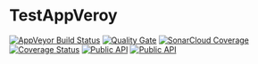 # TestAppVeroy

[![AppVeyor Build Status](https://ci.appveyor.com/api/projects/status/github/KeRNeLith/TestAppVeroy?branch=master&svg=true)](https://ci.appveyor.com/project/KeRNeLith/TestAppVeroy)
[![Quality Gate](https://sonarcloud.io/api/project_badges/measure?project=tests_project&metric=alert_status)](https://sonarcloud.io/dashboard?id=tests_project)
[![SonarCloud Coverage](https://sonarcloud.io/api/project_badges/measure?project=tests_project&metric=coverage)](https://sonarcloud.io/component_measures/metric/coverage/list?id=tests_project)
[![Coverage Status](https://coveralls.io/repos/github/KeRNeLith/TestAppVeroy/badge.svg?branch=master)](https://coveralls.io/github/KeRNeLith/TestAppVeroy?branch=master)
[![Public API](https://sonarcloud.io/api/project_badges/measure?project=tests_project&metric=public_documented_api_density)](https://sonarcloud.io/component_measures/metric/public_documented_api_density/list?id=tests_project)
[![Public API](https://sonarcloud.io/api/badges/gate?key=tests_project&metric=public_documented_api_density)](https://sonarcloud.io/component_measures/metric/public_documented_api_density/list?id=tests_project)